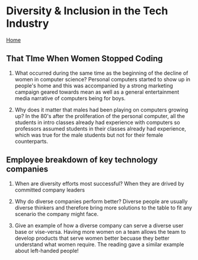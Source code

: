 # Diversity & Inclusion in the Tech Industry

[Home](../index.md)

## That TIme When Women Stopped Coding

1. What occurred during the same time as the beginning of the decline of women in computer science?
   Personal computers started to show up in people's home and this was accompanied by a strong marketing campaign geared towards mean as well as a general entertainment media narrative of computers being for boys.

2. Why does it matter that males had been playing on computers growing up?
   In the 80's after the proliferation of the personal computer, all the students in intro classes already had experience with computers so professors assumed students in their classes already had experience, which was true for the male students but not for their female counterparts.

## Employee breakdown of key technology companies

1. When are diversity efforts most successful?
   When they are drived by committed company leaders

2. Why do diverse companies perform better?
   Diverse people are usually diverse thinkers and therefore bring more solutions to the table to fit any scenario the company might face.

3. Give an example of how a diverse company can serve a diverse user base or vise-versa.
   Having more women on a team allows the team to develop products that serve women better becuase they better understand what women require. The reading gave a similar example about left-handed people!
